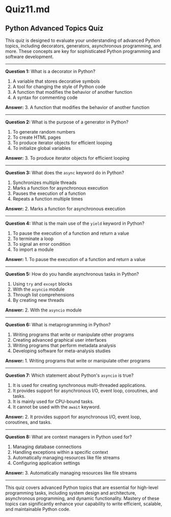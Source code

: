# Quiz11.md

## Python Advanced Topics Quiz

This quiz is designed to evaluate your understanding of advanced Python topics, including decorators, generators, asynchronous programming, and more. These concepts are key for sophisticated Python programming and software development.

---

**Question 1:** What is a decorator in Python?

1. A variable that stores decorative symbols
2. A tool for changing the style of Python code
3. A function that modifies the behavior of another function
4. A syntax for commenting code

**Answer:** 3. A function that modifies the behavior of another function

---

**Question 2:** What is the purpose of a generator in Python?

1. To generate random numbers
2. To create HTML pages
3. To produce iterator objects for efficient looping
4. To initialize global variables

**Answer:** 3. To produce iterator objects for efficient looping

---

**Question 3:** What does the `async` keyword do in Python?

1. Synchronizes multiple threads
2. Marks a function for asynchronous execution
3. Pauses the execution of a function
4. Repeats a function multiple times

**Answer:** 2. Marks a function for asynchronous execution

---

**Question 4:** What is the main use of the `yield` keyword in Python?

1. To pause the execution of a function and return a value
2. To terminate a loop
3. To signal an error condition
4. To import a module

**Answer:** 1. To pause the execution of a function and return a value

---

**Question 5:** How do you handle asynchronous tasks in Python?

1. Using `try` and `except` blocks
2. With the `asyncio` module
3. Through list comprehensions
4. By creating new threads

**Answer:** 2. With the `asyncio` module

---

**Question 6:** What is metaprogramming in Python?

1. Writing programs that write or manipulate other programs
2. Creating advanced graphical user interfaces
3. Writing programs that perform metadata analysis
4. Developing software for meta-analysis studies

**Answer:** 1. Writing programs that write or manipulate other programs

---

**Question 7:** Which statement about Python's `asyncio` is true?

1. It is used for creating synchronous multi-threaded applications.
2. It provides support for asynchronous I/O, event loop, coroutines, and tasks.
3. It is mainly used for CPU-bound tasks.
4. It cannot be used with the `await` keyword.

**Answer:** 2. It provides support for asynchronous I/O, event loop, coroutines, and tasks.

---

**Question 8:** What are context managers in Python used for?

1. Managing database connections
2. Handling exceptions within a specific context
3. Automatically managing resources like file streams
4. Configuring application settings

**Answer:** 3. Automatically managing resources like file streams

---

This quiz covers advanced Python topics that are essential for high-level programming tasks, including system design and architecture, asynchronous programming, and dynamic functionality. Mastery of these topics can significantly enhance your capability to write efficient, scalable, and maintainable Python code.
